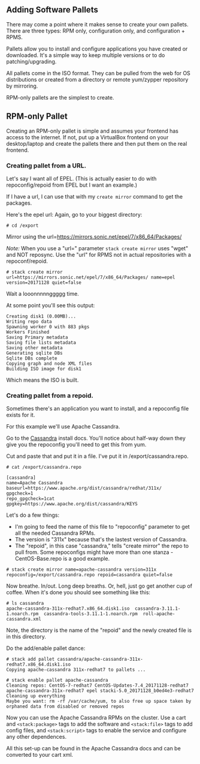 ## Adding Software Pallets

There may come a point where it makes sense to create your own pallets. There are three types: RPM only, configuration only, and configuration + RPMS.

Pallets allow you to install and configure applications you have created or downloaded. It's a simple way to keep multiple versions or to do patching/upgrading.

All pallets come in the ISO format. They can be pulled from the web for OS distributions or created from a directory or remote yum/zypper repository by mirroring.

RPM-only pallets are the simplest to create.

## RPM-only Pallet

Creating an RPM-only pallet is simple and assumes your frontend has access to the internet. If not, put up a VirtualBox frontend on your desktop/laptop and create the pallets there and then put them on the real frontend.

### Creating pallet from a URL.

Let's say I want all of EPEL. (This is actually easier to do with repoconfig/repoid from EPEL but I want an example.)

If I have a url, I can use that with my `create mirror` command to get the packages.

Here's the epel url:
Again, go to your biggest directory:
```
# cd /export
```

Mirror using the url=https://mirrors.sonic.net/epel/7/x86_64/Packages/

*Note:* When you use a "url=" parameter `stack create mirror` uses "wget" and NOT reposync. Use the "url" for RPMS not in actual repositories with a repoconf/repoid.

```
# stack create mirror url=https://mirrors.sonic.net/epel/7/x86_64/Packages/ name=epel version=20171128 quiet=false
```

Wait a looonnnnnggggg time.

At some point you'll see this output:
```
Creating disk1 (0.00MB)...
Writing repo data
Spawning worker 0 with 883 pkgs
Workers Finished
Saving Primary metadata
Saving file lists metadata
Saving other metadata
Generating sqlite DBs
Sqlite DBs complete
Copying graph and node XML files
Building ISO image for disk1
```

Which means the ISO is built.

### Creating pallet from a repoid.


Sometimes there's an application you want to install, and a repoconfig file
exists for it.

For this example we'll use Apache Cassandra.

Go to the [Cassandra](https://cassandra.apache.org/download/) install docs. You'll notice about half-way down they give you the repoconfig you'll need to get this from yum.

Cut and paste that and put it in a file. I've put it in /export/cassandra.repo.

```
# cat /export/cassandra.repo

[cassandra]
name=Apache Cassandra
baseurl=https://www.apache.org/dist/cassandra/redhat/311x/
gpgcheck=1
repo_gpgcheck=1cat
gpgkey=https://www.apache.org/dist/cassandra/KEYS
```

Let's do a few things:
* I'm going to feed the name of this file to "repoconfig" parameter to get all the needed Cassandra RPMs.
* The version is "311x" because that's the lastest version of Cassandra.
* The "repoid", in this case "cassandra," tells "create mirror" the repo to pull from. Some repoconfigs might have more than one stanza - CentOS-Base.repo is a good example.
```
# stack create mirror name=apache-cassandra version=311x repoconfig=/export/cassandra.repo repoid=cassandra quiet=false
```

Now breathe. In/out. Long deep breaths. Or, hell, just go get another cup of coffee. When it's done you should see something like this:
```
# ls cassandra
apache-cassandra-311x-redhat7.x86_64.disk1.iso  cassandra-3.11.1-1.noarch.rpm  cassandra-tools-3.11.1-1.noarch.rpm  roll-apache-cassandra.xml
```

Note, the directory is the name of the "repoid" and the newly created file is in this directory.

Do the add/enable pallet dance:

```
# stack add pallet cassandra/apache-cassandra-311x-redhat7.x86_64.disk1.iso
Copying apache-cassandra 311x-redhat7 to pallets ...

# stack enable pallet apache-cassandra
Cleaning repos: CentOS-7-redhat7 CentOS-Updates-7.4_20171128-redhat7 apache-cassandra-311x-redhat7 epel stacki-5.0_20171128_b0ed4e3-redhat7
Cleaning up everything
Maybe you want: rm -rf /var/cache/yum, to also free up space taken by orphaned data from disabled or removed repos
```

Now you can use the Apache Cassandra RPMs on the cluster. Use a cart and `<stack:package>` tags to add the software and `<stack:file>` tags to add config files, and `<stack:script>` tags to enable the service and configure any other dependences.

All this set-up can be found in the Apache Cassandra docs and can be converted to your cart xml.
